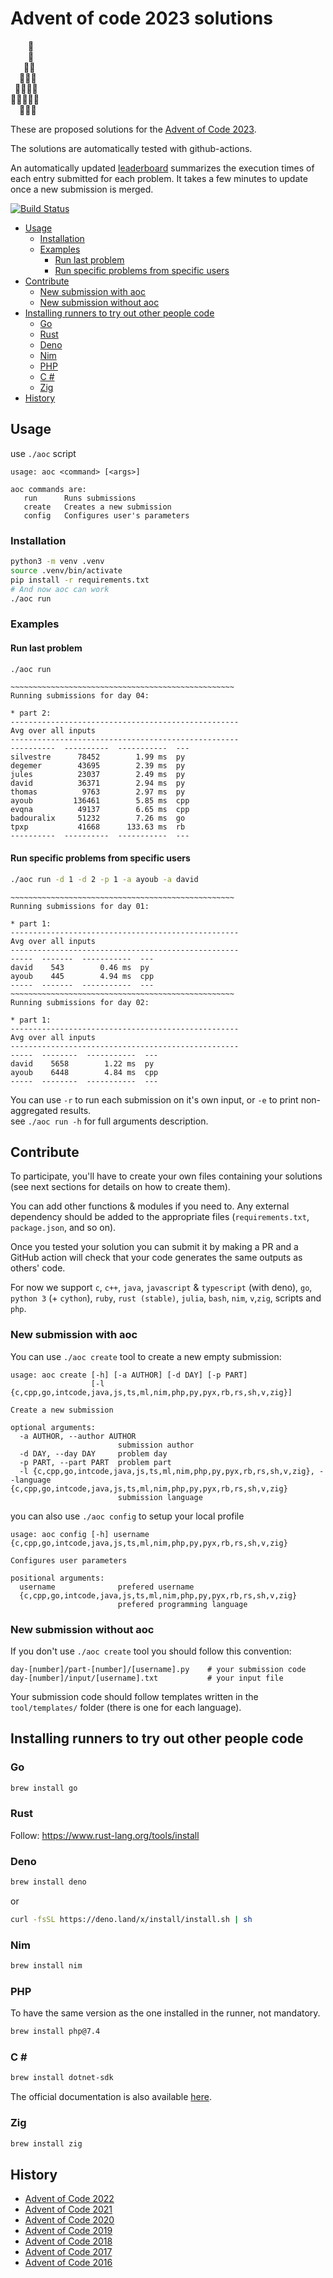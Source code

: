 # Advent of code 2023 solutions <!-- omit in toc -->

⁣    🌟\
    🎄\
   🎄🎄\
  🎄🎄🎄\
 🎄🎄🎄🎄\
🎄🎄🎄🎄🎄\
  🎁🎁🎁

These are proposed solutions for the [Advent of Code 2023](http://adventofcode.com/2023).

The solutions are automatically tested with github-actions.

An automatically updated
[leaderboard](https://cs-advent-of-code-2023.netlify.app/) summarizes the
execution times of each entry submitted for each problem. It takes a few
minutes to update once a new submission is merged.

[![Build Status](https://github.com/th-ch/adventofcode-2023/workflows/CI/badge.svg)](https://github.com/th-ch/adventofcode-2023/actions?query=branch%3Amain)

- [Usage](#usage)
  - [Installation](#installation)
  - [Examples](#examples)
    - [Run last problem](#run-last-problem)
    - [Run specific problems from specific users](#run-specific-problems-from-specific-users)
- [Contribute](#contribute)
  - [New submission with aoc](#new-submission-with-aoc)
  - [New submission without aoc](#new-submission-without-aoc)
- [Installing runners to try out other people code](#installing-runners-to-try-out-other-people-code)
  - [Go](#go)
  - [Rust](#rust)
  - [Deno](#deno)
  - [Nim](#nim)
  - [PHP](#php)
  - [C #](#c-)
  - [Zig](#zig)
- [History](#history)

## Usage

use `./aoc` script

```text
usage: aoc <command> [<args>]

aoc commands are:
   run      Runs submissions
   create   Creates a new submission
   config   Configures user's parameters
```

### Installation

```bash
python3 -m venv .venv
source .venv/bin/activate
pip install -r requirements.txt
# And now aoc can work
./aoc run
```

### Examples

#### Run last problem

```bash
./aoc run
```

```text
~~~~~~~~~~~~~~~~~~~~~~~~~~~~~~~~~~~~~~~~~~~~~~~~~~
Running submissions for day 04:

* part 2:
---------------------------------------------------
Avg over all inputs
---------------------------------------------------
----------  ----------  -----------  ---
silvestre      78452        1.99 ms  py
degemer        43695        2.39 ms  py
jules          23037        2.49 ms  py
david          36371        2.94 ms  py
thomas          9763        2.97 ms  py
ayoub         136461        5.85 ms  cpp
evqna          49137        6.65 ms  cpp
badouralix     51232        7.26 ms  go
tpxp           41668      133.63 ms  rb
----------  ----------  -----------  ---
```

#### Run specific problems from specific users

```bash
./aoc run -d 1 -d 2 -p 1 -a ayoub -a david
```

```text
~~~~~~~~~~~~~~~~~~~~~~~~~~~~~~~~~~~~~~~~~~~~~~~~~~
Running submissions for day 01:

* part 1:
---------------------------------------------------
Avg over all inputs
---------------------------------------------------
-----  -------  -----------  ---
david    543        0.46 ms  py
ayoub    445        4.94 ms  cpp
-----  -------  -----------  ---
~~~~~~~~~~~~~~~~~~~~~~~~~~~~~~~~~~~~~~~~~~~~~~~~~~
Running submissions for day 02:

* part 1:
---------------------------------------------------
Avg over all inputs
---------------------------------------------------
-----  --------  -----------  ---
david    5658        1.22 ms  py
ayoub    6448        4.84 ms  cpp
-----  --------  -----------  ---
```

You can use `-r` to run each submission on it's own input, or `-e` to print non-aggregated results.\
see `./aoc run -h` for full arguments description.

## Contribute

To participate, you'll have to create your own files containing your solutions (see next sections for details on how to
create them).

You can add other functions & modules if you need to. Any external dependency should be added to the appropriate files
(`requirements.txt`, `package.json`, and so on).

Once you tested your solution you can submit it by making a PR and a GitHub action will check that your code generates
the same outputs as others' code.

For now we support `c`, `c++`, `java`, `javascript` & `typescript` (with deno), `go`, `python 3` (+
`cython`), `ruby`, `rust (stable)`, `julia`, `bash`, `nim`, `v`,`zig`, scripts and `php`.

### New submission with aoc

You can use `./aoc create` tool to create a new empty submission:

```text
usage: aoc create [-h] [-a AUTHOR] [-d DAY] [-p PART]
                  [-l {c,cpp,go,intcode,java,js,ts,ml,nim,php,py,pyx,rb,rs,sh,v,zig}]

Create a new submission

optional arguments:
  -a AUTHOR, --author AUTHOR
                        submission author
  -d DAY, --day DAY     problem day
  -p PART, --part PART  problem part
  -l {c,cpp,go,intcode,java,js,ts,ml,nim,php,py,pyx,rb,rs,sh,v,zig}, --language {c,cpp,go,intcode,java,js,ts,ml,nim,php,py,pyx,rb,rs,sh,v,zig}
                        submission language
```

you can also use `./aoc config` to setup your local profile

```text
usage: aoc config [-h] username {c,cpp,go,intcode,java,js,ts,ml,nim,php,py,pyx,rb,rs,sh,v,zig}

Configures user parameters

positional arguments:
  username              prefered username
  {c,cpp,go,intcode,java,js,ts,ml,nim,php,py,pyx,rb,rs,sh,v,zig}
                        prefered programming language
```

### New submission without aoc

If you don't use `./aoc create` tool you should follow this convention:

```text
day-[number]/part-[number]/[username].py    # your submission code
day-[number]/input/[username].txt           # your input file
```

Your submission code should follow templates written in the `tool/templates/` folder (there is one for each language).

## Installing runners to try out other people code

### Go

```bash
brew install go
```

### Rust

Follow: <https://www.rust-lang.org/tools/install>

### Deno

```bash
brew install deno
```

or

```bash
curl -fsSL https://deno.land/x/install/install.sh | sh
```

### Nim

```bash
brew install nim
```

### PHP

To have the same version as the one installed in the runner, not mandatory.

```bash
brew install php@7.4
```

### C \#

```bash
brew install dotnet-sdk
```

The official documentation is also available [here](https://docs.microsoft.com/en-us/dotnet/core/install/macos).

### Zig

```bash
brew install zig
```

## History

- [Advent of Code 2022](https://github.com/badouralix/adventofcode-2022)
- [Advent of Code 2021](https://github.com/lypnol/adventofcode-2021)
- [Advent of Code 2020](https://github.com/david-ds/adventofcode-2020)
- [Advent of Code 2019](https://github.com/lypnol/adventofcode-2019)
- [Advent of Code 2018](https://github.com/badouralix/adventofcode-2018)
- [Advent of Code 2017](https://github.com/lypnol/adventofcode-2017)
- [Advent of Code 2016](https://github.com/lypnol/adventofcode-2016)
